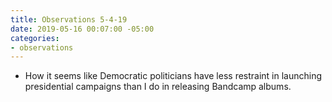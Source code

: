 ```yaml
---
title: Observations 5-4-19
date: 2019-05-16 00:07:00 -05:00
categories:
- observations
---
```


- How it seems like Democratic politicians have less restraint in launching presidential campaigns than I do in releasing Bandcamp albums.